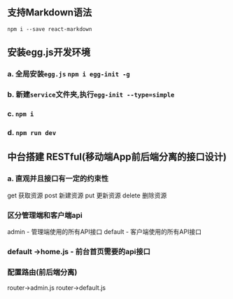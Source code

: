 ## 支持Markdown语法
`npm i --save react-markdown`

## 安装egg.js开发环境

### a. 全局安装`egg.js` `npm i egg-init -g` 
### b. 新建`service`文件夹,执行`egg-init --type=simple`

### c. `npm i`

### d. `npm run dev`

## 中台搭建 RESTful(移动端App前后端分离的接口设计)
### a. 直观并且接口有一定的约束性 
get 获取资源 post 新建资源 put 更新资源 delete 删除资源
### 区分管理端和客户端api
admin - 管理端使用的所有API接口
default - 客户端使用的所有API接口
### default ->home.js - 前台首页需要的api接口

### 配置路由(前后端分离)
router->admin.js
router->default.js

